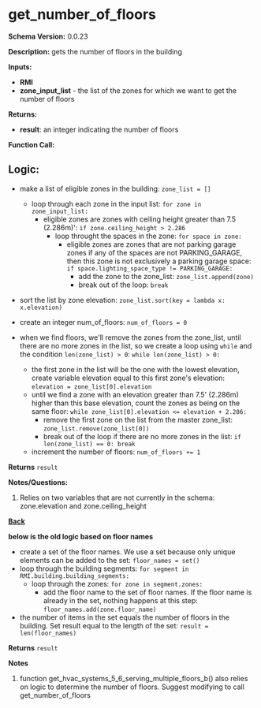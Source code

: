 # get_number_of_floors
**Schema Version:** 0.0.23  

**Description:** gets the number of floors in the building

**Inputs:**
- **RMI**
- **zone_input_list** - the list of the zones for which we want to get the number of floors

**Returns:**  
- **result**: an integer indicating the number of floors
 
**Function Call:**

## Logic:
- make a list of eligible zones in the building: `zone_list = []`
	- loop through each zone in the input list: `for zone in zone_input_list: `
		- eligible zones are zones with ceiling height greater than 7.5 (2.286m)': `if zone.ceiling_height > 2.286`
			- loop throught the spaces in the zone: `for space in zone:`
				- eligible zones are zones that are not parking garage zones if any of the spaces are not PARKING_GARAGE, then this zone is not exclusively a parking garage space: `if space.lighting_space_type != PARKING_GARAGE:`
					- add the zone to the zone_list: `zone_list.append(zone)`
					- break out of the loop: `break`

- sort the list by zone elevation: `zone_list.sort(key = lambda x: x.elevation)`

- create an integer num_of_floors: `num_of_floors = 0`

- when we find floors, we'll remove the zones from the zone_list, until there are no more zones in the list, so we create a loop using `while` and the condition `len(zone_list) > 0`: `while len(zone_list) > 0:`
	- the first zone in the list will be the one with the lowest elevation, create variable elevation equal to this first zone's elevation: `elevation = zone_list[0].elevation`
	- until we find a zone with an elevation greater than 7.5' (2.286m) higher than this base elevation, count the zones as being on the same floor: `while zone_list[0].elevation <= elevation + 2.286:`
		- remove the first zone on the list from the master zone_list: `zone_list.remove(zone_list[0])`
		- break out of the loop if there are no more zones in the list: `if len(zone_list) == 0: break`
	- increment the number of floors: `num_of_floors += 1`

**Returns** `result`

**Notes/Questions:**  
1. Relies on two variables that are not currently in the schema: zone.elevation and zone.ceiling_height

**[Back](../_toc.md)**


**below is the old logic based on floor names**
- create a set of the floor names.  We use a set because only unique elements can be added to the set: `floor_names = set()`
- loop through the building segments: `for segment in RMI.building.building_segments:`
	- loop through the zones: `for zone in segment.zones:`
		- add the floor name to the set of floor names.  If the floor name is already in the set, nothing happens at this step: `floor_names.add(zone.floor_name)`
- the number of items in the set equals the number of floors in the building.  Set result equal to the length of the set: `result = len(floor_names)`


**Returns** `result`


**Notes**
1.  function get_hvac_systems_5_6_serving_multiple_floors_b() also relies on logic to determine the number of floors.  Suggest modifying to call get_number_of_floors
